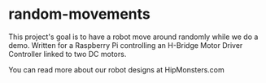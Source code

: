 # random-movements

This project's goal is to have a robot move around randomly while we do a demo. Written for a Raspberry Pi controlling an H-Bridge Motor Driver Controller linked to two DC motors. 

You can read more about our robot designs at HipMonsters.com
